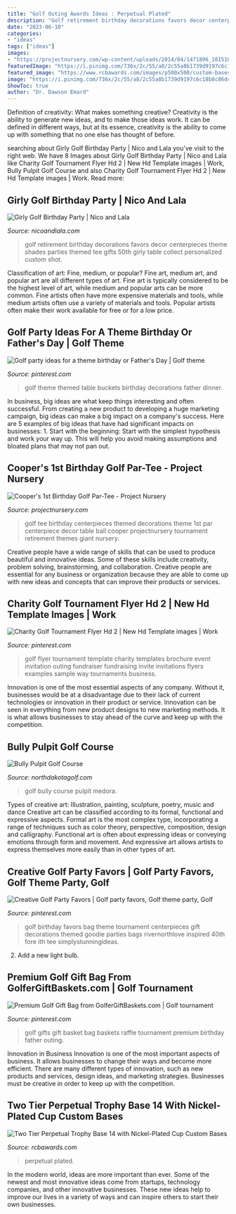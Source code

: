 ```yaml
---
title: "Golf Outing Awards Ideas : Perpetual Plated"
description: "Golf retirement birthday decorations favors decor centerpieces theme shades parties themed tee gifts 50th girly table collect personalized custom shot"
date: "2023-06-10"
categories:
- "ideas"
tags: ["ideas"]
images:
- "https://projectnursery.com/wp-content/uploads/2014/04/1471896_10151802967711987_957671506_n.jpg"
featuredImage: "https://i.pinimg.com/736x/2c/55/a8/2c55a8b1739d9197c6c18b8c86dc6353--golf-gifts-gift-baskets.jpg"
featured_image: "https://www.rcbawards.com/images/p500x500/custom-bases-for-perpetual-trophies-3hBgLv.jpg"
image: "https://i.pinimg.com/736x/2c/55/a8/2c55a8b1739d9197c6c18b8c86dc6353--golf-gifts-gift-baskets.jpg"
ShowToc: true
author: "Dr. Dawson Emard"
---
```



Definition of creativity: What makes something creative?
Creativity is the ability to generate new ideas, and to make those ideas work. It can be defined in different ways, but at its essence, creativity is the ability to come up with something that no one else has thought of before.

	

		
searching about Girly Golf Birthday Party | Nico and Lala you've visit to the right web. We have 8 Images about Girly Golf Birthday Party | Nico and Lala like Charity Golf Tournament Flyer Hd 2 | New Hd Template images | Work, Bully Pulpit Golf Course and also Charity Golf Tournament Flyer Hd 2 | New Hd Template images | Work. Read more:
		
    
## Girly Golf Birthday Party | Nico And Lala

<img loading=lazy src="https://www.nicoandlala.com/wp-content/uploads/2016/06/golf-party-decor.jpg" onerror="this.onerror=null;this.src='https://tse4.mm.bing.net/th?id=OIP.OSk_JZT4Svcbbx5PaA0UpAHaLH&amp;pid=15.1';" alt="Girly Golf Birthday Party | Nico and Lala">

_Source: nicoandlala.com_

>golf retirement birthday decorations favors decor centerpieces theme shades parties themed tee gifts 50th girly table collect personalized custom shot. 

	

Classification of art: Fine, medium, or popular?
Fine art, medium art, and popular art are all different types of art. Fine art is typically considered to be the highest level of art, while medium and popular arts can be more common. Fine artists often have more expensive materials and tools, while medium artists often use a variety of materials and tools. Popular artists often make their work available for free or for a low price.

    
## Golf Party Ideas For A Theme Birthday Or Father&#039;s Day | Golf Theme

<img loading=lazy src="https://i.pinimg.com/736x/58/f0/76/58f07644e5d985ca454ea681294e10e5.jpg" onerror="this.onerror=null;this.src='https://tse2.mm.bing.net/th?id=OIP.gSqPLZJiY6v_wS3LlVExsAHaJ3&amp;pid=15.1';" alt="Golf party ideas for a theme birthday or Father&#039;s Day | Golf theme">

_Source: pinterest.com_

>golf theme themed table buckets birthday decorations father dinner. 

	

In business, big ideas are what keep things interesting and often successful. From creating a new product to developing a huge marketing campaign, big ideas can make a big impact on a company's success. Here are 5 examples of big ideas that have had significant impacts on businesses: 1. Start with the beginning: Start with the simplest hypothesis and work your way up. This will help you avoid making assumptions and bloated plans that may not pan out. 
    
## Cooper&#039;s 1st Birthday Golf Par-Tee - Project Nursery

<img loading=lazy src="https://projectnursery.com/wp-content/uploads/2014/04/1471896_10151802967711987_957671506_n.jpg" onerror="this.onerror=null;this.src='https://tse2.mm.bing.net/th?id=OIP.VMXM-QGEn9NpWs0pfewafQHaLI&amp;pid=15.1';" alt="Cooper&#039;s 1st Birthday Golf Par-Tee - Project Nursery">

_Source: projectnursery.com_

>golf tee birthday centerpieces themed decorations theme 1st par centerpiece decor table ball cooper projectnursery tournament retirement themes giant nursery. 

	

Creative people have a wide range of skills that can be used to produce beautiful and innovative ideas. Some of these skills include creativity, problem solving, brainstorming, and collaboration. Creative people are essential for any business or organization because they are able to come up with new ideas and concepts that can improve their products or services.

    
## Charity Golf Tournament Flyer Hd 2 | New Hd Template Images | Work

<img loading=lazy src="https://i.pinimg.com/736x/c7/b2/51/c7b25156251f44822d75d2d1097c78fe--golf--fundraising.jpg?b=t" onerror="this.onerror=null;this.src='https://tse1.mm.bing.net/th?id=OIP.hH-Y3F3Z_GBdG7QnprjpiwHaK3&amp;pid=15.1';" alt="Charity Golf Tournament Flyer Hd 2 | New Hd Template images | Work">

_Source: pinterest.com_

>golf flyer tournament template charity templates brochure event invitation outing fundraiser fundraising invite invitations flyers examples sample way tournaments business. 

	

Innovation is one of the most essential aspects of any company. Without it, businesses would be at a disadvantage due to their lack of current technologies or innovation in their product or service. Innovation can be seen in everything from new product designs to new marketing methods. It is what allows businesses to stay ahead of the curve and keep up with the competition.

    
## Bully Pulpit Golf Course

<img loading=lazy src="https://images.northdakotagolf.com/courselarge/bullypulpit_golf.jpg" onerror="this.onerror=null;this.src='https://tse4.mm.bing.net/th?id=OIP.3qKbG2yrzuG8J3lpOTd7wAHaDt&amp;pid=15.1';" alt="Bully Pulpit Golf Course">

_Source: northdakotagolf.com_

>golf bully course pulpit medora. 

	

Types of creative art: Illustration, painting, sculpture, poetry, music and dance
Creative art can be classified according to its formal, functional and expressive aspects. Formal art is the most complex type, incorporating a range of techniques such as color theory, perspective, composition, design and calligraphy. Functional art is often about expressing ideas or conveying emotions through form and movement. And expressive art allows artists to express themselves more easily than in other types of art.

    
## Creative Golf Party Favors | Golf Party Favors, Golf Theme Party, Golf

<img loading=lazy src="https://i.pinimg.com/originals/06/9f/cd/069fcde739cd629ec3ea8ea6b3d4d739.jpg" onerror="this.onerror=null;this.src='https://tse1.mm.bing.net/th?id=OIP.gSZqyqQEKgmm6CfgJOrkSAAAAA&amp;pid=15.1';" alt="Creative Golf Party Favors | Golf party favors, Golf theme party, Golf">

_Source: pinterest.com_

>golf birthday favors bag theme tournament centerpieces gift decorations themed goodie parties bags rivernorthlove inspired 40th fore ith tee simplystunningideas. 

	

2. Add a new light bulb. 

    
## Premium Golf Gift Bag From GolferGiftBaskets.com | Golf Tournament

<img loading=lazy src="https://i.pinimg.com/736x/2c/55/a8/2c55a8b1739d9197c6c18b8c86dc6353--golf-gifts-gift-baskets.jpg" onerror="this.onerror=null;this.src='https://tse2.mm.bing.net/th?id=OIP.Xfy81m0_d8wb9DjERhgv0gHaNK&amp;pid=15.1';" alt="Premium Golf Gift Bag from GolferGiftBaskets.com | Golf tournament">

_Source: pinterest.com_

>golf gifts gift basket bag baskets raffle tournament premium birthday father outing. 

	

Innovation in Business
Innovation is one of the most important aspects of business. It allows businesses to change their ways and become more efficient. There are many different types of innovation, such as new products and services, design ideas, and marketing strategies. Businesses must be creative in order to keep up with the competition.

    
## Two Tier Perpetual Trophy Base 14 With Nickel-Plated Cup Custom Bases

<img loading=lazy src="https://www.rcbawards.com/images/p500x500/custom-bases-for-perpetual-trophies-3hBgLv.jpg" onerror="this.onerror=null;this.src='https://tse4.mm.bing.net/th?id=OIP.mXgmYH6oQK7UzYCAKY3fIAAAAA&amp;pid=15.1';" alt="Two Tier Perpetual Trophy Base 14 with Nickel-Plated Cup Custom Bases">

_Source: rcbawards.com_

>perpetual plated. 

	

In the modern world, ideas are more important than ever. Some of the newest and most innovative ideas come from startups, technology companies, and other innovative businesses. These new ideas help to improve our lives in a variety of ways and can inspire others to start their own businesses.

